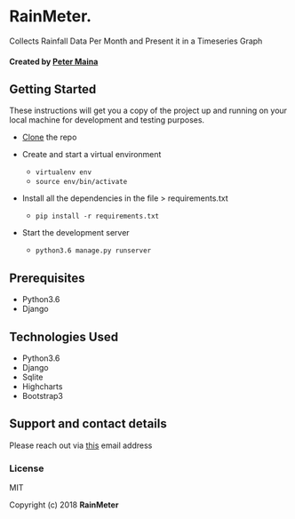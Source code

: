 # RainMeter.
Collects Rainfall Data Per Month and Present it in a Timeseries Graph
#### Created by [Peter Maina](https://github.com/petersoleeh) 

## Getting Started

These instructions will get you a copy of the project up and running on your local machine for development and testing purposes. 
* <a href="https://github.com/petersoleeh/RainMeter">Clone</a> the repo
* Create and start a virtual environment 
  <ul>
    <li><code>virtualenv env</code></li> 
    <li><code>source env/bin/activate</code></li>
  </ul>
  
* Install all the dependencies in the file > requirements.txt 
  <ul>
    <li><code>pip install -r requirements.txt</code></li>
   </ul>
   
* Start the development server
  <ul>
    <li><code>python3.6 manage.py runserver</code></li>
  </ul>

## Prerequisites
<ul>
  <li>Python3.6</li>
  <li>Django</li>
  
 </ul>
 
 ## Technologies Used
<ul>
  <li>Python3.6</li>
  <li>Django</li>
  <li>Sqlite</li>
  <li>Highcharts</li>
  <li>Bootstrap3</li>
 </ul>
  
 ## Support and contact details
 Please reach out via <a href="mailto:petersoleeh@gmail.com" target="_top">this<a/> email address
 
 ### License
MIT 

Copyright (c) 2018 **RainMeter**
